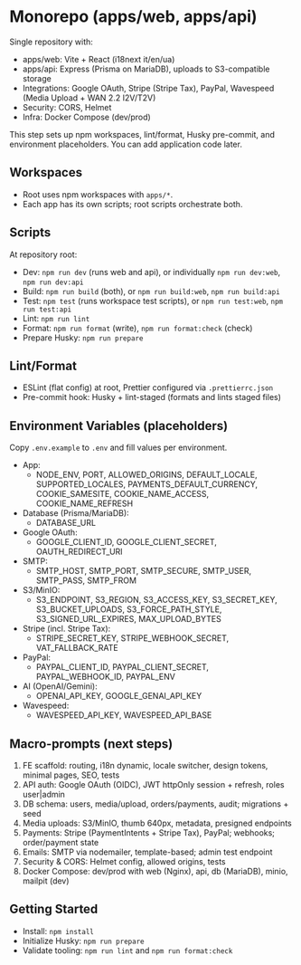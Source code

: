 # Monorepo (apps/web, apps/api)

Single repository with:

- apps/web: Vite + React (i18next it/en/ua)
- apps/api: Express (Prisma on MariaDB), uploads to S3-compatible storage
- Integrations: Google OAuth, Stripe (Stripe Tax), PayPal, Wavespeed (Media Upload + WAN 2.2 I2V/T2V)
- Security: CORS, Helmet
- Infra: Docker Compose (dev/prod)

This step sets up npm workspaces, lint/format, Husky pre-commit, and environment placeholders. You can add application code later.

## Workspaces

- Root uses npm workspaces with `apps/*`.
- Each app has its own scripts; root scripts orchestrate both.

## Scripts

At repository root:

- Dev: `npm run dev` (runs web and api), or individually `npm run dev:web`, `npm run dev:api`
- Build: `npm run build` (both), or `npm run build:web`, `npm run build:api`
- Test: `npm test` (runs workspace test scripts), or `npm run test:web`, `npm run test:api`
- Lint: `npm run lint`
- Format: `npm run format` (write), `npm run format:check` (check)
- Prepare Husky: `npm run prepare`

## Lint/Format

- ESLint (flat config) at root, Prettier configured via `.prettierrc.json`
- Pre-commit hook: Husky + lint-staged (formats and lints staged files)

## Environment Variables (placeholders)

Copy `.env.example` to `.env` and fill values per environment.

- App:
  - NODE_ENV, PORT, ALLOWED_ORIGINS, DEFAULT_LOCALE, SUPPORTED_LOCALES, PAYMENTS_DEFAULT_CURRENCY, COOKIE_SAMESITE, COOKIE_NAME_ACCESS, COOKIE_NAME_REFRESH
- Database (Prisma/MariaDB):
  - DATABASE_URL
- Google OAuth:
  - GOOGLE_CLIENT_ID, GOOGLE_CLIENT_SECRET, OAUTH_REDIRECT_URI
- SMTP:
  - SMTP_HOST, SMTP_PORT, SMTP_SECURE, SMTP_USER, SMTP_PASS, SMTP_FROM
- S3/MinIO:
  - S3_ENDPOINT, S3_REGION, S3_ACCESS_KEY, S3_SECRET_KEY, S3_BUCKET_UPLOADS, S3_FORCE_PATH_STYLE, S3_SIGNED_URL_EXPIRES, MAX_UPLOAD_BYTES
- Stripe (incl. Stripe Tax):
  - STRIPE_SECRET_KEY, STRIPE_WEBHOOK_SECRET, VAT_FALLBACK_RATE
- PayPal:
  - PAYPAL_CLIENT_ID, PAYPAL_CLIENT_SECRET, PAYPAL_WEBHOOK_ID, PAYPAL_ENV
- AI (OpenAI/Gemini):
  - OPENAI_API_KEY, GOOGLE_GENAI_API_KEY
- Wavespeed:
  - WAVESPEED_API_KEY, WAVESPEED_API_BASE

## Macro-prompts (next steps)

1. FE scaffold: routing, i18n dynamic, locale switcher, design tokens, minimal pages, SEO, tests
2. API auth: Google OAuth (OIDC), JWT httpOnly session + refresh, roles user|admin
3. DB schema: users, media/upload, orders/payments, audit; migrations + seed
4. Media uploads: S3/MinIO, thumb 640px, metadata, presigned endpoints
5. Payments: Stripe (PaymentIntents + Stripe Tax), PayPal; webhooks; order/payment state
6. Emails: SMTP via nodemailer, template-based; admin test endpoint
7. Security & CORS: Helmet config, allowed origins, tests
8. Docker Compose: dev/prod with web (Nginx), api, db (MariaDB), minio, mailpit (dev)

## Getting Started

- Install: `npm install`
- Initialize Husky: `npm run prepare`
- Validate tooling: `npm run lint` and `npm run format:check`
